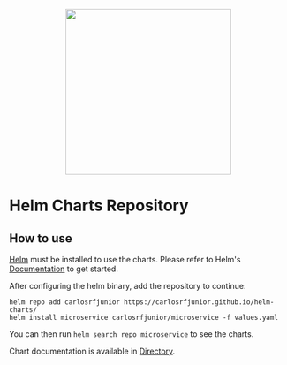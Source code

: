 <p align="center">
<a href="https://github.com/carlosrfjunior/helm-charts">
<image src="https://avatars.githubusercontent.com/u/180111812?s=400&u=cda6d53ade890c5d47426504081e4fcb1167199d&v=4" style="width: 300px;">
</a>
</p>

# Helm Charts Repository


## How to use

[Helm](https://helm.sh) must be installed to use the charts.
Please refer to Helm's [Documentation](https://helm.sh/docs/) to get started.

After configuring the helm binary, add the repository to continue:

```console
helm repo add carlosrfjunior https://carlosrfjunior.github.io/helm-charts/
helm install microservice carlosrfjunior/microservice -f values.yaml
```

You can then run `helm search repo microservice` to see the charts.

Chart documentation is available in [Directory](https://github.com/carlosrfjunior/helm-charts/blob/main/README.md).

